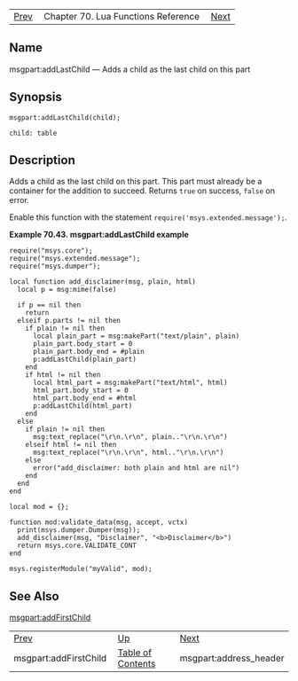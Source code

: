 |     |     |     |
| --- | --- | --- |
| [Prev](lua.ref.msgpart_addFirstChild)  | Chapter 70. Lua Functions Reference |  [Next](lua.ref.msgpart_address_header) |

<a name="lua.ref.msgpart_addLastChild"></a>
## Name

msgpart:addLastChild — Adds a child as the last child on this part

<a name="idp17026432"></a>
## Synopsis

`msgpart:addLastChild(child);`

`child: table`<a name="idp17029360"></a>
## Description

Adds a child as the last child on this part. This part must already be a container for the addition to succeed. Returns `true` on success, `false` on error.

Enable this function with the statement `require('msys.extended.message');`.

<a name="lua.ref.msgpart_addLastChild.example"></a>

**Example 70.43. msgpart:addLastChild example**

```
require("msys.core");
require("msys.extended.message");
require("msys.dumper");

local function add_disclaimer(msg, plain, html)
  local p = msg:mime(false)

  if p == nil then
    return
  elseif p.parts != nil then
    if plain != nil then
      local plain_part = msg:makePart("text/plain", plain)
      plain_part.body_start = 0
      plain_part.body_end = #plain
      p:addLastChild(plain_part)
    end
    if html != nil then
      local html_part = msg:makePart("text/html", html)
      html_part.body_start = 0
      html_part.body_end = #html
      p:addLastChild(html_part)
    end
  else
    if plain != nil then
      msg:text_replace("\r\n.\r\n", plain.."\r\n.\r\n")
    elseif html != nil then
      msg:text_replace("\r\n.\r\n", html.."\r\n.\r\n")
    else
      error("add_disclaimer: both plain and html are nil")
    end
  end
end

local mod = {};

function mod:validate_data(msg, accept, vctx)
  print(msys.dumper.Dumper(msg));
  add_disclaimer(msg, "Disclaimer", "<b>Disclaimer</b>")
  return msys.core.VALIDATE_CONT
end

msys.registerModule("myValid", mod);
```

<a name="idp17036768"></a>
## See Also

[msgpart:addFirstChild](lua.ref.msgpart_addFirstChild "msgpart:addFirstChild")

|     |     |     |
| --- | --- | --- |
| [Prev](lua.ref.msgpart_addFirstChild)  | [Up](lua.function.details) |  [Next](lua.ref.msgpart_address_header) |
| msgpart:addFirstChild  | [Table of Contents](index) |  msgpart:address_header |

